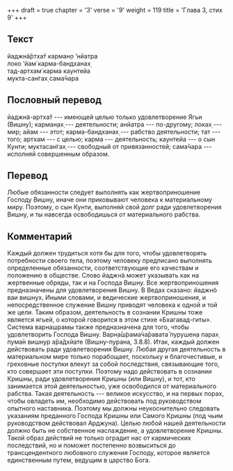 +++
draft = true
chapter = '3'
verse = '9'
weight = 119
title = 'Глава 3, стих 9'
+++
## Текст

йаджн̃а̄ртха̄т карман̣о ’нйатра  
локо ’йам̇ карма-бандханах̣  
тад-артхам̇ карма каунтейа  
мукта-сан̇гах̣ сама̄чара

## Пословный перевод

йаджн̃а-артха̄т --- имеющей целью только удовлетворение Ягьи (Вишну);
карман̣ах̣ --- деятельности; анйатра --- по-другому; локах̣ --- мир; айам
--- этот; карма-бандханах̣ --- рабство деятельности; тат --- того; артхам
--- с целью; карма --- деятельность; каунтейа --- о сын Кунти;
муктасан̇гах̣ --- свободный от привязанностей; сама̄чара --- исполняй
совершенным образом.

## Перевод

Любые обязанности следует выполнять как жертвоприношение Господу Вишну,
иначе они приковывают человека к материальному миру. Поэтому, о сын
Кунти, выполняй свой долг ради удовлетворения Вишну, и ты навсегда
освободишься от материального рабства.

## Комментарий

Каждый должен трудиться хотя бы для того, чтобы удовлетворять
потребности своего тела, поэтому человеку предписано выполнять
определенные обязанности, соответствующие его качествам и положению в
обществе. Слово йаджн̃а может указывать как на жертвенные обряды, так и
на Господа Вишну. Все жертвоприношения предназначены для удовлетворения
Вишну. В Ведах сказано: йаджн̃о ваи вишн̣ух̣. Иными словами, и ведические
жертвоприношения, и непосредственное служение Вишну приводят человека к
одной и той же цели. Таким образом, деятельность в сознании Кришны тоже
является ягьей, о которой говорится в этом стихе «Бхагавад-гиты».
Система варнашрамы также предназначена для того, чтобы удовлетворить
Господа Вишну. Варн̣а̄ш́рама̄ча̄равата̄ пурушен̣а парах̣ пума̄н вишн̣ур а̄ра̄дхйате
(Вишну-пурана, 3.8.8). Итак, каждый должен действовать ради
удовлетворения Вишну. Любая другая деятельность в материальном мире
только порабощает, поскольку и благочестивые, и греховные поступки
влекут за собой последствия, связывающие того, кто совершает эти
поступки. Поэтому надо действовать в сознании Кришны, ради
удовлетворения Кришны (или Вишну), и тот, кто занимается этой
деятельностью, уже освободился от материального рабства. Такая
деятельность --- великое искусство, и на первых порах, чтобы овладеть
им, необходимо действовать под руководством опытного наставника. Поэтому
мы должны неукоснительно следовать указаниям преданного Господа Кришны
или Самого Кришны (под чьим руководством действовал Арджуна). Целью
любой нашей деятельности должно быть не собственное наслаждение, а
удовлетворение Кришны. Такой образ действий не только оградит нас от
кармических последствий, но и поможет постепенно возвыситься до
трансцендентного любовного служения Господу, которое является
единственным путем, ведущим в царство Бога.
